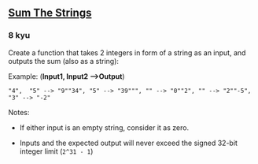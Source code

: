 <h2><a href=https://www.codewars.com/kata/5966e33c4e686b508700002d/train/python target="_blank">Sum The Strings</a></h2><h3>8 kyu</h3><p>Create a function that takes 2 integers in form of a string as an input, and outputs the sum (also as a string):</p><p>Example: (<strong>Input1, Input2 --&gt;Output</strong>)</p><pre><code>"4",  "5" --&gt; "9""34", "5" --&gt; "39""", "" --&gt; "0""2", "" --&gt; "2""-5", "3" --&gt; "-2"</code></pre><p>Notes:</p><ul><li><p>If either input is an empty string, consider it as zero.</p></li><li><p>Inputs and the expected output will never exceed the signed 32-bit integer limit (<code>2^31 - 1</code>)</p></li></ul>